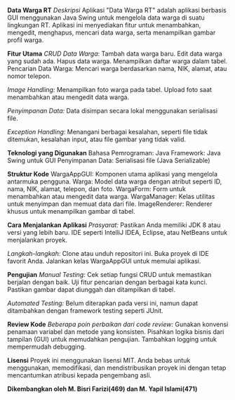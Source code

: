 **Data Warga RT**
_Deskripsi_
Aplikasi "Data Warga RT" adalah aplikasi berbasis GUI menggunakan Java Swing untuk mengelola data warga di suatu lingkungan RT. Aplikasi ini menyediakan fitur untuk menambahkan, mengedit, menghapus, mencari data warga, serta menampilkan gambar profil warga.

**Fitur Utama**
_CRUD Data Warga_:
Tambah data warga baru.
Edit data warga yang sudah ada.
Hapus data warga.
Menampilkan daftar warga dalam tabel.
Pencarian Data Warga:
Mencari warga berdasarkan nama, NIK, alamat, atau nomor telepon.

_Image Handling:_
Menampilkan foto warga pada tabel.
Upload foto saat menambahkan atau mengedit data warga.


_Penyimpanan Data:_
Data disimpan secara lokal menggunakan serialisasi file.

_Exception Handling:_
Menangani berbagai kesalahan, seperti file tidak ditemukan, kesalahan input, atau file gambar yang tidak valid.

**Teknologi yang Digunakan**
Bahasa Pemrograman: Java
Framework: Java Swing untuk GUI
Penyimpanan Data: Serialisasi file (Java Serializable)

**Struktur Kode**
WargaAppGUI: Komponen utama aplikasi yang mengelola antarmuka pengguna.
Warga: Model data warga dengan atribut seperti ID, nama, NIK, alamat, telepon, dan foto.
WargaForm: Form untuk menambahkan atau mengedit data warga.
WargaManager: Kelas utilitas untuk menyimpan dan memuat data dari file.
ImageRenderer: Renderer khusus untuk menampilkan gambar di tabel.

**Cara Menjalankan Aplikasi**
_Prasyarat:_
Pastikan Anda memiliki JDK 8 atau versi yang lebih baru.
IDE seperti IntelliJ IDEA, Eclipse, atau NetBeans untuk menjalankan proyek.

_Langkah-langkah:_
Clone atau unduh repositori ini.
Buka proyek di IDE favorit Anda.
Jalankan kelas WargaAppGUI untuk memulai aplikasi.

**Pengujian**
_Manual Testing:_
Cek setiap fungsi CRUD untuk memastikan berjalan dengan baik.
Uji fitur pencarian dengan berbagai kata kunci.
Pastikan gambar dapat diunggah dan ditampilkan di tabel.

_Automated Testing:_
Belum diterapkan pada versi ini, namun dapat ditambahkan dengan framework testing seperti JUnit.

**Review Kode**
_Beberapa poin perbaikan dari code review:_
Gunakan konvensi penamaan variabel dan metode yang konsisten.
Pisahkan logika bisnis dari tampilan (GUI) untuk memudahkan pengujian.
Tambahkan logging untuk mempermudah debugging.

**Lisensi**
Proyek ini menggunakan lisensi MIT. Anda bebas untuk menggunakan, memodifikasi, dan mendistribusikan proyek ini dengan tetap mencantumkan atribusi kepada pengembang asli.


**Dikembangkan oleh M. Bisri Farizi(469) dan M. Yapil Islami(471)**

